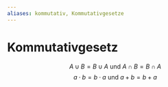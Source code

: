 ```yaml
---
aliases: kommutativ, Kommutativgesetze
---
```

# Kommutativgesetz
$$A\cup B=B\cup A\text{ und }A\cap B=B\cap A$$
$$a\cdot b=b\cdot a\text{ und } a+b=b+a$$
